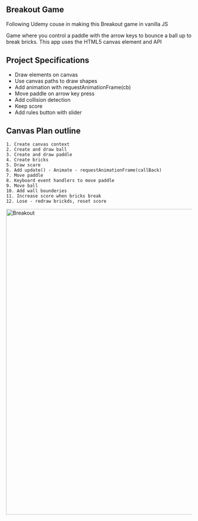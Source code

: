 ## Breakout Game

Following Udemy couse in making this Breakout game in vanilla JS

Game where you control a paddle with the arrow keys to bounce a ball up to break bricks. This app uses the HTML5 canvas element and API

## Project Specifications

- Draw elements on canvas
- Use canvas paths to draw shapes
- Add animation with requestAnimationFrame(cb)
- Move paddle on arrow key press
- Add collision detection
- Keep score
- Add rules button with slider

## Canvas Plan outline

```
1. Create canvas context
2. Create and draw ball
3. Create and draw paddle
4. Create bricks
5. Draw scare
6. Add update() - Animate - requestAnimationFrame(callBack)
7. Move paddle
8. Keyboard event handlers to move paddle
9. Move ball
10. Add wall bounderies
11. Increase score when bricks break
12. Lose - redraw brickds, reset score
```
<img width="827" alt="Breakout" src="https://user-images.githubusercontent.com/77396594/149228437-2e0c482c-8d64-438d-bffb-1234822d6b5a.png">
